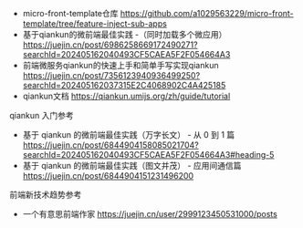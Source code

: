 
- micro-front-template仓库
https://github.com/a1029563229/micro-front-template/tree/feature-inject-sub-apps
- 基于qiankun的微前端最佳实践 -（同时加载多个微应用）
https://juejin.cn/post/6986258669172490271?searchId=202405162040493CF5CAEA5F2F054664A3
- 前端微服务qiankun的快速上手和简单手写实现qiankun
https://juejin.cn/post/7356123940936499250?searchId=202405162037315E2C4068902C4A425185
- qiankun文档
https://qiankun.umijs.org/zh/guide/tutorial

qiankun 入门参考
- 基于 qiankun 的微前端最佳实践（万字长文） - 从 0 到 1 篇
https://juejin.cn/post/6844904158085021704?searchId=202405162040493CF5CAEA5F2F054664A3#heading-5
- 基于 qiankun 的微前端最佳实践（图文并茂） - 应用间通信篇
https://juejin.cn/post/6844904151231496200

前端新技术趋势参考
- 一个有意思前端作家
https://juejin.cn/user/2999123450531000/posts